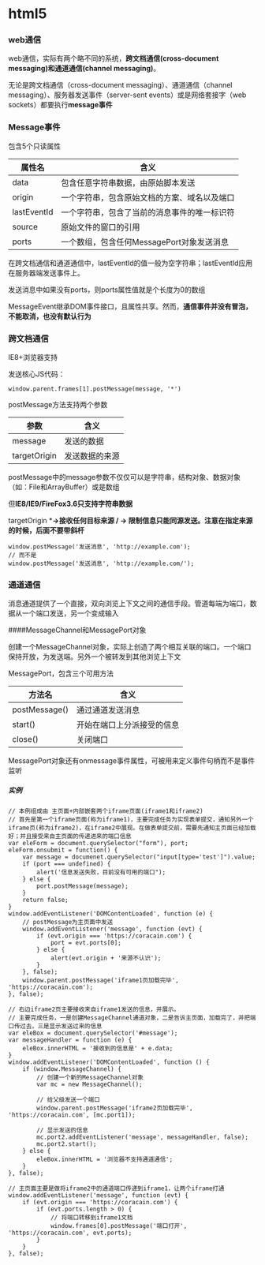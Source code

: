 # html5

### web通信

web通信，实际有两个略不同的系统，**跨文档通信(cross-document messaging)**和**通道通信(channel messaging)**。

无论是跨文档通信（cross-document messaging）、通道通信（channel messaging）、服务器发送事件（server-sent events）或是网络套接字（web sockets）都要执行**message事件**

### Message事件

包含5个只读属性

| 属性名      | 含义                                         |
| ----------- | -------------------------------------------- |
| data        | 包含任意字符串数据，由原始脚本发送           |
| origin      | 一个字符串，包含原始文档的方案、域名以及端口 |
| lastEventId | 一个字符串，包含了当前的消息事件的唯一标识符 |
| source      | 原始文件的窗口的引用                         |
| ports       | 一个数组，包含任何MessagePort对象发送消息    |

在跨文档通信和通道通信中，lastEventId的值一般为空字符串；lastEventId应用在服务器端发送事件上。

发送消息中如果没有ports，则ports属性值就是个长度为0的数组

MessageEvent继承DOM事件接口，且属性共享。然而，**通信事件并没有冒泡，不能取消，也没有默认行为**

### 跨文档通信

IE8+浏览器支持

发送核心JS代码：

```
window.parent.frames[1].postMessage(message, '*')
```

postMessage方法支持两个参数

| 参数         | 含义           |
| ------------ | -------------- |
| message      | 发送的数据     |
| targetOrigin | 发送数据的来源 |

postMessage中的message参数不仅仅可以是字符串，结构对象、数据对象（如：File和ArrayBuffer）或是数组

但**IE8/IE9/FireFox3.6只支持字符串数据**

targetOrigin *****->接收任何目标来源 **/** -> 限制信息只能同源发送。注意在指定来源的时候，后面**不要带斜杆**

```
window.postMessage('发送消息', 'http://example.com');
// 而不是
window.postMessage('发送消息', 'http://example.com/');
```

### 通道通信

消息通道提供了一个直接，双向浏览上下文之间的通信手段。管道每端为端口，数据从一个端口发送，另一个变成输入

####MessageChannel和MessagePort对象

创建一个MessageChannel对象，实际上创造了两个相互关联的端口。一个端口保持开放，为发送端。另外一个被转发到其他浏览上下文

MessagePort，包含三个可用方法

| 方法名        | 含义                       |
| ------------- | -------------------------- |
| postMessage() | 通过通道发送消息           |
| start()       | 开始在端口上分派接受的信息 |
| close()       | 关闭端口                   |

MessagePort对象还有onmessage事件属性，可被用来定义事件句柄而不是事件监听

##### 实例

```
// 本例组成由 主页面+内部嵌套两个iframe页面(iframe1和iframe2)
// 首先是第一个iframe页面(称为iframe1)，主要完成任务为实现表单提交，通知另外一个iframe页(称为iframe2)，在iframe2中展现。在做表单提交前，需要先通知主页面已经加载好；并且接受来自主页面的传递进来的端口信息
var eleForm = document.querySelector("form"), port;
eleForm.onsubmit = function() {
    var message = documenet.querySelector("input[type='test']").value;
    if (port === undefined) {
        alert('信息发送失败，目前没有可用的端口");
    } else {
        port.postMessage(message);
    }
    return false;
}
window.addEventListener('DOMContentLoaded', function (e) {
	// postMessage为主页面中发送
    window.addEventListener('message', function (evt) {
        if (evt.origin === 'https://coracain.com') {
            port = evt.ports[0];
        } else {
            alert(evt.origin + '来源不认识');
        }
    }, false);
    window.parent.postMessage('iframe1页加载完毕', 'https://coracain.com');
}, false);

// 右边iframe2页主要接收来自iframe1发送的信息，并展示。
// 主要完成任务，一是创建MessageChannel通道对象，二是告诉主页面，加载完了，并把端口传过去，三是显示发送过来的信息
var eleBox = document.querySelector('#message');
var messageHandler = function (e) {
    eleBox.innerHTML = '接收到的信息是' + e.data;
}
window.addEventListener('DOMContentLoaded', function () {
	if (window.MessageChannel) {
        // 创建一个新的MessageChannel对象
        var mc = new MessageChannel();
        
        // 给父级发送一个端口
        window.parent.postMessage('iframe2页加载完毕', 'https://coracain.com', [mc.port1]);
        
        // 显示发送的信息
        mc.port2.addEventListener('message', messageHandler, false);
        mc.port2.start();
	} else {
        eleBox.innerHTML = '浏览器不支持通道通信';
	}
}, false);

// 主页面主要是做将iframe2中的通道端口传递到iframe1，让两个iframe打通
window.addEventListener('message', function (evt) {
    if (evt.origin === 'https://coracain.com') {
        if (evt.ports.length > 0) {
            // 将端口转移到iframe1文档
            window.frames[0].postMessage('端口打开', 'https://coracain.com', evt.ports);
        }
    }
}, false);
```

